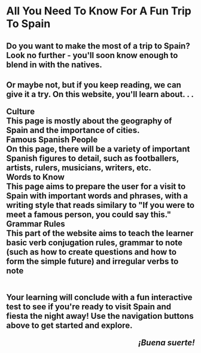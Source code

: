 <html lang="en">

   <h1> All You Need To Know For A Fun Trip To Spain </h1>
<h2> Do you want to make the most of a trip to Spain? Look no further - you'll soon know enough to blend in with the natives. <h2>  

<p> Or maybe not, but if you keep reading, we can give it a try. On this website, you'll learn about. . . </p>


   <div id="table"> Culture </div>
   <div id="words">This page is mostly about the geography of Spain and the importance of cities. </div>
   
   <div id="table"> Famous Spanish People </div>
   <div id="words"> On this page, there will be a variety of important Spanish figures to detail, such as footballers, artists, rulers, musicians, writers, etc. </div>
   
   <div id="table"> Words to Know </div>
   <div id="words">This page aims to prepare the user for a visit to Spain with important words and phrases, with a writing style that reads similary to "If you were to meet a famous person, you could say this." </div>
   
   <div id="table"> Grammar Rules </div>
   <div id="words"> This part of the website aims to teach the learner basic verb conjugation rules, grammar to note (such as how to create questions and how to form the simple future) and irregular verbs to note </div>
   
<br>  

<p> Your learning will conclude with a fun interactive test to see if you're ready to visit Spain and fiesta the night away! Use the navigation buttons above to get started and explore. </p>

<div style="text-align: right"> <i> ¡Buena suerte! </i> </div>


